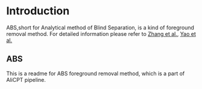 # Introduction
ABS,short for Analytical method of Blind Separation, is a kind of foreground removal method. 
For detailed information please refer to [Zhang et al.](https://arxiv.org/abs/1608.03707), [Yao et al.](https://arxiv.org/abs/1807.07016) 
## ABS

This is a readme for ABS foreground removal method, which is a part of AliCPT pipeline.

